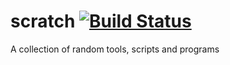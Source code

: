 # scratch [![Build Status](https://travis-ci.org/punitsoni/scratch.svg?branch=master)](https://travis-ci.org/punitsoni/scratch)
A collection of random tools, scripts and programs
